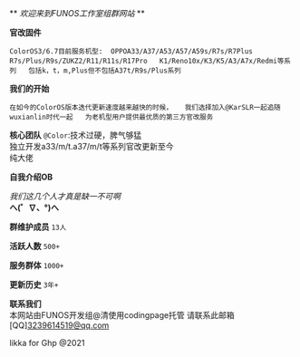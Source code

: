 ** *欢迎来到FUNOS工作室组群网站* **

**官改固件**

``ColorOS3/6.7目前服务机型: 
OPPOA33/A37/A53/A57/A59s/R7s/R7Plus  
R7s/Plus/R9s/ZUKZ2/R11/R11s/R17Pro  
K1/Reno10x/K3/K5/A3/A7x/Redmi等系列  
包括k，t，m,Plus但不包括A37t/R9s/Plus系列``

**我们的开始**

``在如今的ColorOS版本迭代更新速度越来越快的时候，  
我们选择加入@KarSLR一起追随wuxianlin时代一起  
为老机型用户提供最优质的第三方官改服务``

**核心团队**
``@Color``:技术过硬，脾气够猛  
独立开发a33/m/t.a37/m/t等系列官改更新至今  
纯大佬


**自我介绍OB**

*我们这几个人才真是缺一不可啊*  
**へ(゜∇、°)へ**

**群维护成员**
``13人``

**活跃人数**
``500+``

**服务群体**
``1000+``

**更新历史**
``3年+``


**联系我们**  
本网站由FUNOS开发组@清使用codingpage托管
请联系此邮箱[QQ]3239614519@qq.com

likka for Ghp @2021
